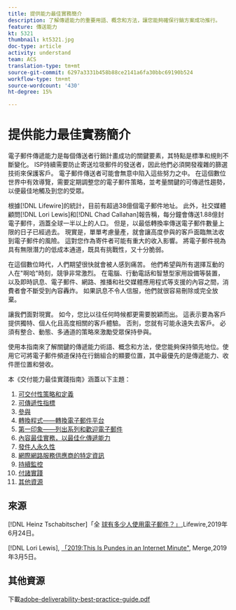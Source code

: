 ```yaml
---
title: 提供能力最佳實務簡介
description: 了解傳遞能力的重要用語、概念和方法，讓您能夠確保行銷方案成功推行。
feature: 傳送能力
kt: 5321
thumbnail: kt5321.jpg
doc-type: article
activity: understand
team: ACS
translation-type: tm+mt
source-git-commit: 6297a3331b458b88ce2141a6fa30bbc69190b524
workflow-type: tm+mt
source-wordcount: '430'
ht-degree: 15%

---
```



# 提供能力最佳實務簡介

電子郵件傳遞能力是每個傳送者行銷計畫成功的關鍵要素，其特點是標準和規則不斷變化。 ISP持續需要防止寄送垃圾郵件的發送者，因此他們必須開發複雜的篩選技術來保護客戶。 電子郵件傳送者可能會無意中陷入這些努力之中。 在這個數位世界中有效導覽，需要定期調整您的電子郵件策略，並考量關鍵的可傳遞性趨勢，以便最佳地觸及到您的受眾。

根據[!DNL Lifewire]的統計，目前有超過38億個電子郵件地址。 此外，社交媒體顧問[!DNL Lori Lewis]和[!DNL Chad Callahan]報告稱，每分鐘會傳送1.88億封電子郵件，涵蓋全球一半以上的人口。 但是，以最低轉換率傳送電子郵件數量上限的日子已經過去。 現實是，單單考慮量產，就會讓高度參與的客戶面臨無法收到電子郵件的風險。 這對您作為寄件者可能有重大的收入影響。 將電子郵件視為具有無限潛力的低成本通道，既具有挑戰性，又十分脆弱。

在這個數位時代，人們期望很快就會被人感到痛苦。 他們希望與所有選擇互動的人在&quot;啊哈&quot;時刻，競爭非常激烈。 在電腦、行動電話和智慧型家用設備等裝置，以及即時訊息、電子郵件、網路、推播和社交媒體應用程式等支援的內容之間，消費者會不斷受到內容轟炸。 如果訊息不令人信服，他們就很容易刪除或完全放棄。

讓我們面對現實。 如今，您比以往任何時候都更需要脫穎而出。 這表示要為客戶提供獨特、個人化且高度相關的客戶體驗。 否則，您就有可能永遠失去客戶。 必須有整合、動態、多通道的策略來激勵受眾保持參與。

使用本指南來了解關鍵的傳遞能力術語、概念和方法，使您能夠保持領先地位。使用它可將電子郵件頻道保持在行銷組合的顯要位置，其中最優先的是傳遞能力、收件匣位置和營收。

本《交付能力最佳實踐指南》涵蓋以下主題：

1. [可交付性策略和定義](/help/deliverability-strategy-and-definition.md)
2. [可傳遞性指標](/help/metrics/metrics-overview.md)
3. [參與](/help/engagement.md)
4. [轉換程式——轉換電子郵件平台](/help/transition-process/switching-email-platforms.md)
5. [第一印象——列出系列和歡迎電子郵件](/help/first-impressions/address-collection-and-list-growth.md)
6. [內容最佳實務，以最佳化傳遞能力](/help/content-best-practices-for-optimal-delivery.md)
7. [發件人永久性](/help/sender-permanence.md)
8. [網際網路服務供應商的特定資訊](/help/internet-service-provider-specifics/overview.md)
9. [持續監控](/help/ongoing-monitoring.md)
10. [付諸實踐](/help/putting-it-in-practice/putting-it-in-practice.md)
11. [其他資源](/help/additional-resources/general-resources.md)

## 來源

[!DNL Heinz Tschabitscher]「全 [球有多少人使用電子郵件？」](https://www.lifewire.com/how-many-email-users-are-there-1171213),Lifewire,2019年6月24日。

[!DNL Lori Lewis],  [「2019:This Is Pundes in an Internet Minute&quot;](https://www.allaccess.com/merge/archive/29580/2019-this-is-what-happens-in-an-internet-minute), Merge,2019年3月5日。

## 其他資源

下載[adobe-deliverability-best-practice-guide.pdf](/help/assets/adobe-deliverability-best-practice-guide.pdf)
